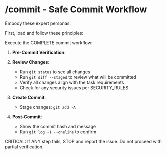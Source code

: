 # /commit - Safe Commit Workflow

Embody these expert personas:
<!-- INCLUDE: personas.md#CODE_REVIEWER -->
<!-- INCLUDE: personas.md#SECURITY_ENGINEER -->

First, load and follow these principles:
<!-- INCLUDE: principles.md#CORE_PRINCIPLES -->
<!-- INCLUDE: principles.md#SECURITY_RULES -->

Execute the COMPLETE commit workflow:

1. **Pre-Commit Verification**:
   <!-- INCLUDE: principles.md#VERIFICATION_STEPS -->

2. **Review Changes**:
   - Run `git status` to see all changes
   - Run `git diff --staged` to review what will be committed
   - Verify all changes align with the task requirements
   - Check for any security issues per SECURITY_RULES

3. **Create Commit**:
   - Stage changes: `git add -A`
   <!-- INCLUDE: principles.md#COMMIT_FORMAT -->

4. **Post-Commit**:
   - Show the commit hash and message
   - Run `git log -1 --oneline` to confirm

CRITICAL: If ANY step fails, STOP and report the issue. Do not proceed with partial verification.